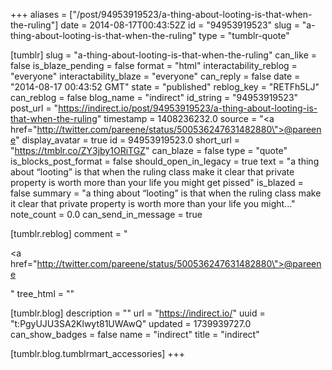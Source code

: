 +++
aliases = ["/post/94953919523/a-thing-about-looting-is-that-when-the-ruling"]
date = 2014-08-17T00:43:52Z
id = "94953919523"
slug = "a-thing-about-looting-is-that-when-the-ruling"
type = "tumblr-quote"

[tumblr]
slug = "a-thing-about-looting-is-that-when-the-ruling"
can_like = false
is_blaze_pending = false
format = "html"
interactability_reblog = "everyone"
interactability_blaze = "everyone"
can_reply = false
date = "2014-08-17 00:43:52 GMT"
state = "published"
reblog_key = "RETFh5LJ"
can_reblog = false
blog_name = "indirect"
id_string = "94953919523"
post_url = "https://indirect.io/post/94953919523/a-thing-about-looting-is-that-when-the-ruling"
timestamp = 1408236232.0
source = "<a href=\"http://twitter.com/pareene/status/500536247631482880\">@pareene</a>"
display_avatar = true
id = 94953919523.0
short_url = "https://tmblr.co/ZY3jby1ORiTGZ"
can_blaze = false
type = "quote"
is_blocks_post_format = false
should_open_in_legacy = true
text = "a thing about &ldquo;looting&rdquo; is that when the ruling class make it clear that private property is worth more than your life you might get pissed"
is_blazed = false
summary = "a thing about “looting” is that when the ruling class make it clear that private property is worth more than your life you might..."
note_count = 0.0
can_send_in_message = true

[tumblr.reblog]
comment = "<p><a href=\"http://twitter.com/pareene/status/500536247631482880\">@pareene</a></p>"
tree_html = ""

[tumblr.blog]
description = ""
url = "https://indirect.io/"
uuid = "t:PgyUJU3SA2Klwyt81UWAwQ"
updated = 1739939727.0
can_show_badges = false
name = "indirect"
title = "indirect"

[tumblr.blog.tumblrmart_accessories]
+++
